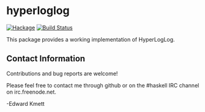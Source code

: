 hyperloglog
===========

[![Hackage](https://img.shields.io/hackage/v/hyperloglog.svg)](https://hackage.haskell.org/package/hyperloglog) [![Build Status](https://github.com/ekmett/hyperloglog/workflows/Haskell-CI/badge.svg)](https://github.com/ekmett/hyperloglog/actions?query=workflow%3AHaskell-CI)

This package provides a working implementation of HyperLogLog.

Contact Information
-------------------

Contributions and bug reports are welcome!

Please feel free to contact me through github or on the #haskell IRC channel on irc.freenode.net.

-Edward Kmett
